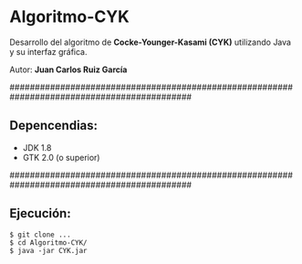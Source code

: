# Algoritmo-CYK

Desarrollo del algoritmo de **Cocke-Younger-Kasami (CYK)** utilizando Java y su interfaz gráfica.

Autor: **Juan Carlos Ruiz García**

############################################################################################

## Depencendias:
  - JDK 1.8
  - GTK 2.0 (o superior)
        
############################################################################################

## Ejecución:
  ```
  $ git clone ...
  $ cd Algoritmo-CYK/
  $ java -jar CYK.jar
  ```
